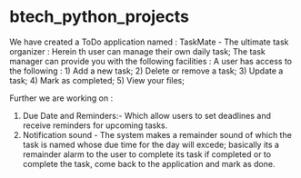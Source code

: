 # btech_python_projects

We have created a ToDo application named : TaskMate - The ultimate task organizer : 
Herein th user can manage their own daily task;
The task manager can provide you with the following facilities : 
    A user has access to the following : 
     1) Add a new task;
     2) Delete or remove a task;
     3) Update a task;
     4) Mark as completed;
     5) View your files;


Further we are working on : 
  1) Due Date and Reminders:- Which allow users to set deadlines and receive reminders for upcoming tasks.
  2) Notification sound - The system makes a remainder sound of which the task is named whose due time for the day will excede; basically its a remainder alarm to the user to complete its task if completed or to complete the task, come back to the application and mark as done.
